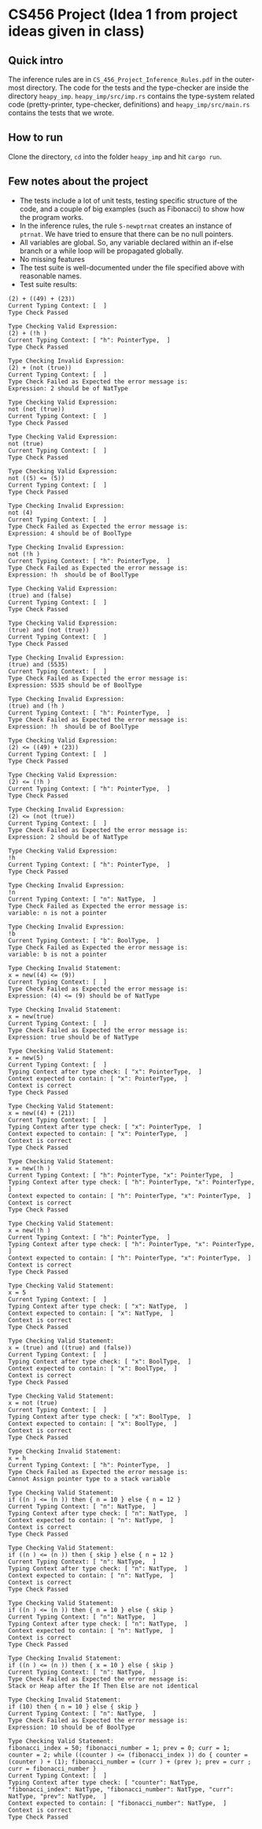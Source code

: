 # CS456 Project (Idea 1 from project ideas given in class)

## Quick intro
The inference rules are in `CS_456_Project_Inference_Rules.pdf` in the outer-most directory. The code for the tests and the type-checker are inside the directory `heapy_imp`. `heapy_imp/src/imp.rs` contains the type-system related code (pretty-printer, type-checker, definitions) and `heapy_imp/src/main.rs` contains the tests that we wrote.

## How to run
Clone the directory, `cd` into the folder `heapy_imp` and hit `cargo run`.

## Few notes about the project
* The tests include a lot of unit tests, testing specific structure of the code, and a couple of big examples (such as Fibonacci) to show how the program works.
* In the inference rules, the rule `S-newptrnat` creates an instance of `ptrnat`. We have tried to ensure that there can be no null pointers.
* All variables are global. So, any variable declared within an if-else branch or a while loop will be propagated globally.
* No missing features
* The test suite is well-documented under the file specified above with reasonable names.
* Test suite results:
```Type Checking Valid Expression: 
(2) + ((49) + (23))
Current Typing Context: [  ]
Type Check Passed

Type Checking Valid Expression: 
(2) + (!h )
Current Typing Context: [ "h": PointerType,  ]
Type Check Passed

Type Checking Invalid Expression: 
(2) + (not (true))
Current Typing Context: [  ]
Type Check Failed as Expected the error message is:
Expression: 2 should be of NatType

Type Checking Valid Expression: 
not (not (true))
Current Typing Context: [  ]
Type Check Passed

Type Checking Valid Expression: 
not (true)
Current Typing Context: [  ]
Type Check Passed

Type Checking Valid Expression: 
not ((5) <= (5))
Current Typing Context: [  ]
Type Check Passed

Type Checking Invalid Expression: 
not (4)
Current Typing Context: [  ]
Type Check Failed as Expected the error message is:
Expression: 4 should be of BoolType

Type Checking Invalid Expression: 
not (!h )
Current Typing Context: [ "h": PointerType,  ]
Type Check Failed as Expected the error message is:
Expression: !h  should be of BoolType

Type Checking Valid Expression: 
(true) and (false)
Current Typing Context: [  ]
Type Check Passed

Type Checking Valid Expression: 
(true) and (not (true))
Current Typing Context: [  ]
Type Check Passed

Type Checking Invalid Expression: 
(true) and (5535)
Current Typing Context: [  ]
Type Check Failed as Expected the error message is:
Expression: 5535 should be of BoolType

Type Checking Invalid Expression: 
(true) and (!h )
Current Typing Context: [ "h": PointerType,  ]
Type Check Failed as Expected the error message is:
Expression: !h  should be of BoolType

Type Checking Valid Expression: 
(2) <= ((49) + (23))
Current Typing Context: [  ]
Type Check Passed

Type Checking Valid Expression: 
(2) <= (!h )
Current Typing Context: [ "h": PointerType,  ]
Type Check Passed

Type Checking Invalid Expression: 
(2) <= (not (true))
Current Typing Context: [  ]
Type Check Failed as Expected the error message is:
Expression: 2 should be of NatType

Type Checking Valid Expression: 
!h 
Current Typing Context: [ "h": PointerType,  ]
Type Check Passed

Type Checking Invalid Expression: 
!n 
Current Typing Context: [ "n": NatType,  ]
Type Check Failed as Expected the error message is:
variable: n is not a pointer

Type Checking Invalid Expression: 
!b 
Current Typing Context: [ "b": BoolType,  ]
Type Check Failed as Expected the error message is:
variable: b is not a pointer

Type Checking Invalid Statement: 
x = new((4) <= (9))
Current Typing Context: [  ]
Type Check Failed as Expected the error message is:
Expression: (4) <= (9) should be of NatType

Type Checking Invalid Statement: 
x = new(true)
Current Typing Context: [  ]
Type Check Failed as Expected the error message is:
Expression: true should be of NatType

Type Checking Valid Statement: 
x = new(5)
Current Typing Context: [  ]
Typing Context after type check: [ "x": PointerType,  ]
Context expected to contain: [ "x": PointerType,  ]
Context is correct
Type Check Passed

Type Checking Valid Statement: 
x = new((4) + (21))
Current Typing Context: [  ]
Typing Context after type check: [ "x": PointerType,  ]
Context expected to contain: [ "x": PointerType,  ]
Context is correct
Type Check Passed

Type Checking Valid Statement: 
x = new(!h )
Current Typing Context: [ "h": PointerType, "x": PointerType,  ]
Typing Context after type check: [ "h": PointerType, "x": PointerType,  ]
Context expected to contain: [ "h": PointerType, "x": PointerType,  ]
Context is correct
Type Check Passed

Type Checking Valid Statement: 
x = new(!h )
Current Typing Context: [ "h": PointerType,  ]
Typing Context after type check: [ "h": PointerType, "x": PointerType,  ]
Context expected to contain: [ "h": PointerType, "x": PointerType,  ]
Context is correct
Type Check Passed

Type Checking Valid Statement: 
x = 5
Current Typing Context: [  ]
Typing Context after type check: [ "x": NatType,  ]
Context expected to contain: [ "x": NatType,  ]
Context is correct
Type Check Passed

Type Checking Valid Statement: 
x = (true) and ((true) and (false))
Current Typing Context: [  ]
Typing Context after type check: [ "x": BoolType,  ]
Context expected to contain: [ "x": BoolType,  ]
Context is correct
Type Check Passed

Type Checking Valid Statement: 
x = not (true)
Current Typing Context: [  ]
Typing Context after type check: [ "x": BoolType,  ]
Context expected to contain: [ "x": BoolType,  ]
Context is correct
Type Check Passed

Type Checking Invalid Statement: 
x = h 
Current Typing Context: [ "h": PointerType,  ]
Type Check Failed as Expected the error message is:
Cannot Assign pointer type to a stack variable

Type Checking Valid Statement: 
if ((n ) <= (n )) then { n = 10 } else { n = 12 }
Current Typing Context: [ "n": NatType,  ]
Typing Context after type check: [ "n": NatType,  ]
Context expected to contain: [ "n": NatType,  ]
Context is correct
Type Check Passed

Type Checking Valid Statement: 
if ((n ) <= (n )) then { skip } else { n = 12 }
Current Typing Context: [ "n": NatType,  ]
Typing Context after type check: [ "n": NatType,  ]
Context expected to contain: [ "n": NatType,  ]
Context is correct
Type Check Passed

Type Checking Valid Statement: 
if ((n ) <= (n )) then { n = 10 } else { skip }
Current Typing Context: [ "n": NatType,  ]
Typing Context after type check: [ "n": NatType,  ]
Context expected to contain: [ "n": NatType,  ]
Context is correct
Type Check Passed

Type Checking Invalid Statement: 
if ((n ) <= (n )) then { x = 10 } else { skip }
Current Typing Context: [ "n": NatType,  ]
Type Check Failed as Expected the error message is:
Stack or Heap after the If Then Else are not identical

Type Checking Invalid Statement: 
if (10) then { n = 10 } else { skip }
Current Typing Context: [ "n": NatType,  ]
Type Check Failed as Expected the error message is:
Expression: 10 should be of BoolType

Type Checking Valid Statement: 
fibonacci_index = 50; fibonacci_number = 1; prev = 0; curr = 1; counter = 2; while ((counter ) <= (fibonacci_index )) do { counter = (counter ) + (1); fibonacci_number = (curr ) + (prev ); prev = curr ; curr = fibonacci_number }
Current Typing Context: [  ]
Typing Context after type check: [ "counter": NatType, "fibonacci_index": NatType, "fibonacci_number": NatType, "curr": NatType, "prev": NatType,  ]
Context expected to contain: [ "fibonacci_number": NatType,  ]
Context is correct
Type Check Passed
